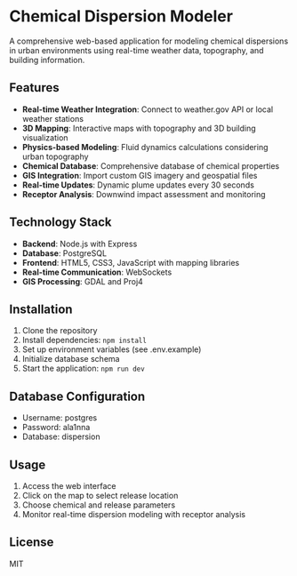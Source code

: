 # Chemical Dispersion Modeler

A comprehensive web-based application for modeling chemical dispersions in urban environments using real-time weather data, topography, and building information.

## Features

- **Real-time Weather Integration**: Connect to weather.gov API or local weather stations
- **3D Mapping**: Interactive maps with topography and 3D building visualization
- **Physics-based Modeling**: Fluid dynamics calculations considering urban topography
- **Chemical Database**: Comprehensive database of chemical properties
- **GIS Integration**: Import custom GIS imagery and geospatial files
- **Real-time Updates**: Dynamic plume updates every 30 seconds
- **Receptor Analysis**: Downwind impact assessment and monitoring

## Technology Stack

- **Backend**: Node.js with Express
- **Database**: PostgreSQL
- **Frontend**: HTML5, CSS3, JavaScript with mapping libraries
- **Real-time Communication**: WebSockets
- **GIS Processing**: GDAL and Proj4

## Installation

1. Clone the repository
2. Install dependencies: `npm install`
3. Set up environment variables (see .env.example)
4. Initialize database schema
5. Start the application: `npm run dev`

## Database Configuration

- Username: postgres
- Password: ala1nna
- Database: dispersion

## Usage

1. Access the web interface
2. Click on the map to select release location
3. Choose chemical and release parameters
4. Monitor real-time dispersion modeling with receptor analysis

## License

MIT